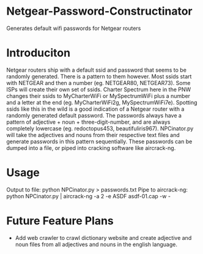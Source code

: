 # Netgear-Password-Constructinator
Generates default wifi passwords for Netgear routers

# Introduciton
Netgear routers ship with a default ssid and password that seems to be randomly generated. There is a pattern to them however. Most ssids start with NETGEAR and then a number (eg. NETGEAR80, NETGEAR73). Some ISPs will create their own set of ssids. Charter Spectrum here in the PNW changes their ssids to MyCharterWiFi or MySpectrumWiFi plus a number and a letter at the end (eg. MyCharterWiFi2g, MySpectrumWiFi7e). Spotting ssids like this in the wild is a good indication of a Netgear router with a randomly generated default password. The passwords always have a pattern of adjective + noun + three-digit-number, and are always completely lowercase (eg. redoctopus453, beautifuliris967). 
NPCinator.py will take the adjectives and nouns from their respective text files and generate passwords in this pattern sequentially. These passwords can be dumped into a file, or piped into cracking software like aircrack-ng.

# Usage
Output to file: python NPCinator.py > passwords.txt
Pipe to aircrack-ng: python NPCinator.py | aircrack-ng -a 2 -e ASDF asdf-01.cap -w -

# Future Feature Plans
- Add web crawler to crawl dictionary website and create adjective and noun files from all adjectives and nouns in the english language.
